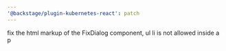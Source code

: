 ```yaml
---
'@backstage/plugin-kubernetes-react': patch
---
```


fix the html markup of the FixDialog component, ul li is not allowed inside a p

